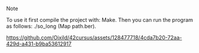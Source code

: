 > [!NOTE]
> To use it first compile the project with:
> Make.
> Then you can run the program as follows:
> ./so_long (Map path.ber).

https://github.com/Oixild/42cursus/assets/128477718/4cda7b20-72aa-429d-a431-b9ba53612917

